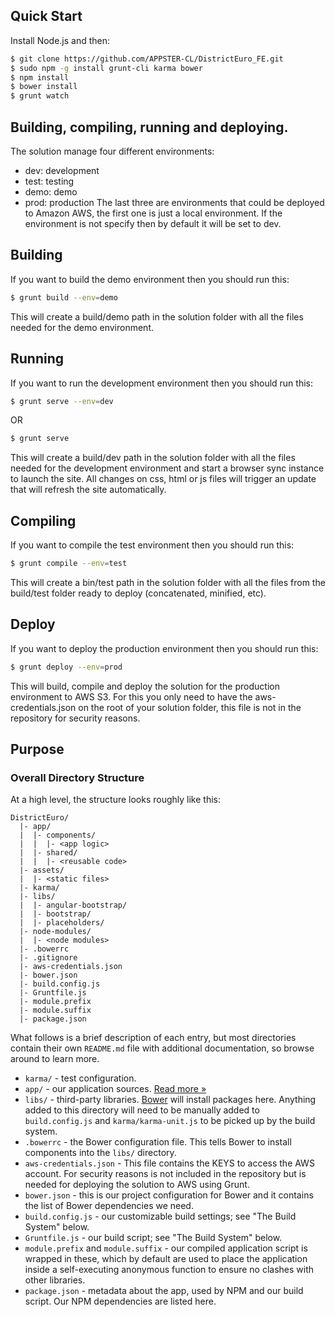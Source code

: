 ## Quick Start

Install Node.js and then:

```sh
$ git clone https://github.com/APPSTER-CL/DistrictEuro_FE.git
$ sudo npm -g install grunt-cli karma bower
$ npm install
$ bower install
$ grunt watch
```
## Building, compiling, running and deploying.

The solution manage four different environments:
- dev: development
- test: testing
- demo: demo
- prod: production
The last three are environments that could be deployed to Amazon AWS, the first one
is just a local environment. If the environment is not specify then by default it will
be set to dev.

## Building

If you want to build the demo environment then you should run this:

```sh
$ grunt build --env=demo
```

This will create a build/demo path in the solution folder with all the files needed
for the demo environment.

## Running

If you want to run the development environment then you should run this:

```sh
$ grunt serve --env=dev
```

OR

```sh
$ grunt serve
```

This will create a build/dev path in the solution folder with all the files needed
for the development environment and start a browser sync instance to launch the site.
All changes on css, html or js files will trigger an update that will refresh the
site automatically.

## Compiling

If you want to compile the test environment then you should run this:

```sh
$ grunt compile --env=test
```

This will create a bin/test path in the solution folder with all the files from the
build/test folder ready to deploy (concatenated, minified, etc).

## Deploy

If you want to deploy the production environment then you should run this:

```sh
$ grunt deploy --env=prod
```

This will build, compile and deploy the solution for the production environment to AWS S3.
For this you only need to have the aws-credentials.json on the root of your solution folder,
this file is not in the repository for security reasons.

## Purpose

### Overall Directory Structure

At a high level, the structure looks roughly like this:

```
DistrictEuro/
  |- app/
  |  |- components/
  |  |  |- <app logic>
  |  |- shared/
  |  |  |- <reusable code>
  |- assets/
  |  |- <static files>
  |- karma/
  |- libs/
  |  |- angular-bootstrap/
  |  |- bootstrap/
  |  |- placeholders/
  |- node-modules/
  |  |- <node modules>
  |- .bowerrc
  |- .gitignore
  |- aws-credentials.json
  |- bower.json
  |- build.config.js
  |- Gruntfile.js
  |- module.prefix
  |- module.suffix
  |- package.json
```

What follows is a brief description of each entry, but most directories contain
their own `README.md` file with additional documentation, so browse around to
learn more.

- `karma/` - test configuration.
- `app/` - our application sources. [Read more &raquo;](app/README.md)
- `libs/` - third-party libraries. [Bower](http://bower.io) will install
  packages here. Anything added to this directory will need to be manually added
  to `build.config.js` and `karma/karma-unit.js` to be picked up by the build
  system.
- `.bowerrc` - the Bower configuration file. This tells Bower to install
  components into the `libs/` directory.
- `aws-credentials.json` - This file contains the KEYS to access the AWS account.
  For security reasons is not included in the repository but is needed for deploying
  the solution to AWS using Grunt.
- `bower.json` - this is our project configuration for Bower and it contains the
  list of Bower dependencies we need.
- `build.config.js` - our customizable build settings; see "The Build System"
  below.
- `Gruntfile.js` - our build script; see "The Build System" below.
- `module.prefix` and `module.suffix` - our compiled application script is
  wrapped in these, which by default are used to place the application inside a
  self-executing anonymous function to ensure no clashes with other libraries.
- `package.json` - metadata about the app, used by NPM and our build script. Our
  NPM dependencies are listed here.
